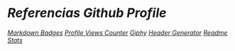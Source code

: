 <!-- Autor: Daniel Benjamin Perez Morales -->
<!-- GitHub: https://github.com/DanielBenjaminPerezMoralesDev13 -->
<!-- Gitlab: https://gitlab.com/DanielBenjaminPerezMoralesDev13 -->
<!-- Correo electrónico: danielperezdev@proton.me -->

# ***Referencias Github Profile***

*[Markdown Badges](https://github.com/Ileriayo/markdown-badges "https://github.com/Ileriayo/markdown-badges")*
*[Profile Views Counter](https://github.com/antonkomarev/github-profile-views-counter "https://github.com/antonkomarev/github-profile-views-counter")*
*[Giphy](https://giphy.com/ "https://giphy.com/")*
*[Header Generator](https://leviarista.github.io/github-profile-header-generator/ "https://leviarista.github.io/github-profile-header-generator/")*
*[Readme Stats](https://github.com/anuraghazra/github-readme-stats "https://github.com/anuraghazra/github-readme-stats")*
